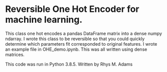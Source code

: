 # Reversible One Hot Encoder for machine learning.
This class one hot encodes a pandas DataFrame matrix into a dense numpy ndarray.
I wrote this class to be reversible so that you could quickly determine which
parameters fit corresponded to original features. I wrote an example file in
OHE_demo.ipynb. This was all written using dense matrices. 

This code was run in  Python 3.8.5.
Written by Rhys M. Adams
